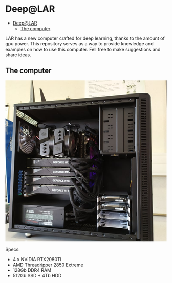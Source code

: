# Deep@LAR

- [Deep@LAR](#deeplar)
  - [The computer](#the-computer)

LAR has a new computer crafted for deep learning, thanks to the amount of gpu power. This repository serves as a way to provide knowledge and examples on how to use this computer. Fell free to make suggestions and share ideas.

## The computer

![the-computer](_images/the-computer.jpg ':size=400px')

Specs:
* 4 x NVIDIA RTX2080TI
* AMD Threadripper 2850 Extreme
* 128Gb DDR4 RAM
* 512Gb SSD + 4Tb HDD

